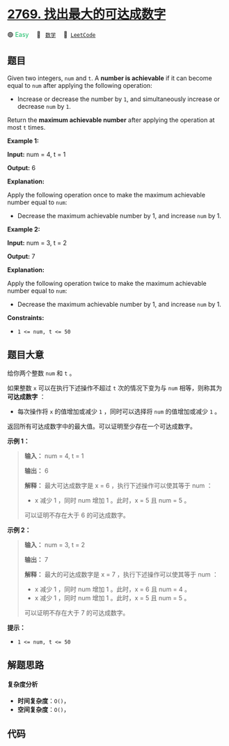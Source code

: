 # [2769. 找出最大的可达成数字](https://leetcode.com/problems/find-the-maximum-achievable-number)

🟢 <font color=#15bd66>Easy</font>&emsp; 🔖&ensp; [`数学`](/outline/tag/math.md)&emsp; 🔗&ensp;[`LeetCode`](https://leetcode.com/problems/find-the-maximum-achievable-number)

## 题目

Given two integers, `num` and `t`. A **number is achievable** if it can become
equal to `num` after applying the following operation:

  * Increase or decrease the number by `1`, and simultaneously increase or decrease `num` by `1`.

Return the **maximum achievable number** after applying the operation at most
`t` times.



**Example 1:**

**Input:** num = 4, t = 1

**Output:** 6

**Explanation:**

Apply the following operation once to make the maximum achievable number equal
to `num`:

  * Decrease the maximum achievable number by 1, and increase `num` by 1.

**Example 2:**

**Input:** num = 3, t = 2

**Output:** 7

**Explanation:**

Apply the following operation twice to make the maximum achievable number
equal to `num`:

  * Decrease the maximum achievable number by 1, and increase `num` by 1.



**Constraints:**

  * `1 <= num, t <= 50`


## 题目大意

给你两个整数 `num` 和 `t` 。

如果整数 `x` 可以在执行下述操作不超过 `t` 次的情况下变为与 `num` 相等，则称其为 **可达成数字** ：

  * 每次操作将 `x` 的值增加或减少 `1` ，同时可以选择将 `num` 的值增加或减少 `1` 。

返回所有可达成数字中的最大值。可以证明至少存在一个可达成数字。



**示例 1：**

> 
> 
> 
> 
> 
> **输入：** num = 4, t = 1
> 
> **输出：** 6
> 
> **解释：** 最大可达成数字是 x = 6 ，执行下述操作可以使其等于 num ：
> - x 减少 1 ，同时 num 增加 1 。此时，x = 5 且 num = 5 。 
> 
> 可以证明不存在大于 6 的可达成数字。
> 
> 

**示例 2：**

> 
> 
> 
> 
> 
> **输入：** num = 3, t = 2
> 
> **输出：** 7
> 
> **解释：** 最大的可达成数字是 x = 7 ，执行下述操作可以使其等于 num ：
> - x 减少 1 ，同时 num 增加 1 。此时，x = 6 且 num = 4 。 
> - x 减少 1 ，同时 num 增加 1 。此时，x = 5 且 num = 5 。 
> 
> 可以证明不存在大于 7 的可达成数字。
> 
> 



**提示：**

  * `1 <= num, t <= 50`


## 解题思路

#### 复杂度分析

- **时间复杂度**：`O()`，
- **空间复杂度**：`O()`，

## 代码

```javascript

```